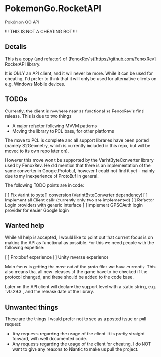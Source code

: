 # PokemonGo.RocketAPI
Pokémon GO API

!!! THIS IS NOT A CHEATING BOT !!!

## Details

This is a copy (and refactor) of (FenoxRev's)[https://github.com/FenoxRev] RocketAPI library.

It is ONLY an API client, and it will never be more. While it can be used for cheating, I'd prefer to think that it will only be used for alternative clients on e.g. Windows Mobile devices.


## TODOs

Currently, the client is nowhere near as functional as FenoxRev's final release. This is due to two things:

 - A major refactor following MVVM patterns
 - Moving the library to PCL base, for other platforms
 
The move to PCL is complete and all support libraries have been ported (namely S2Geometry, which is currently included in this repo, but will be moved to its own repo later on).

However this move won't be supported by the VarintByteConverter library used by FenoxRev. He did mention that there is an implementation of the same converter in Google.Protobuf, however I could not find it yet - mainly due to my inexperience of ProtoBuf in general.

The following TODO points are in code:

 [ ] Fix Varint to byte[] conversion (VarintByteConverter dependency)
 [ ] Implement all Client calls (currently only two are implemented)
 [ ] Refactor Login providers with generic interface
 [ ] Implement GPSOAuth login provider for easier Google login
 
## Wanted help

While all help is accepted, I would like to point out that current focus is on making the API as functional as possible. For this we need people with the following expertise:

 [ ] Protobuf experience
 [ ] Unity reverse experience
 
Main focus is getting the most out of the proto files we have currently. This also means that all new releases of the game have to be checked if the protocol changed, and these should be added to the code base.

Later on the API client will declare the support level with a static string, e.g. ´v0.29.3´, and the release date of the library.


## Unwanted things

These are the things I would prefer not to see as a posted issue or pull request:

 - Any requests regarding the usage of the client. It is pretty straight forward, with well documented code.
 - Any requests regarding the usage of the client for cheating. I do NOT want to give any reasons to Niantic to make us pull the project. 
 
